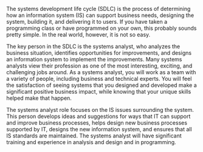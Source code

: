
The systems development life cycle (SDLC) is the process of determining how an information system (IS) can support business needs, designing the system, building it, and delivering it to users. If you have taken a programming class or have programmed on your own, this probably sounds pretty simple. In the real world, however, it is not so easy.

The key person in the SDLC is the systems analyst, who analyzes the business situation, identifies opportunities for improvements, and designs an information system to implement the improvements. Many systems analysts view their profession as one of the most interesting, exciting, and challenging jobs around. As a systems analyst, you will work as a team with a variety of people, including business and technical experts. You will feel the satisfaction of seeing systems that you designed and developed make a significant positive business impact, while knowing that your unique skills helped make that happen.

The systems analyst role focuses on the IS issues surrounding the system. This person develops ideas and suggestions for ways that IT can support and improve business processes, helps design new business processes supported by IT, designs the new information system, and ensures that all IS standards are maintained. The systems analyst will have significant training and experience in analysis and design and in programming.